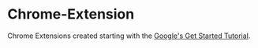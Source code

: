 # Chrome-Extension
Chrome Extensions created starting with the [Google's Get Started Tutorial](https://developer.chrome.com/extensions/getstarted).

